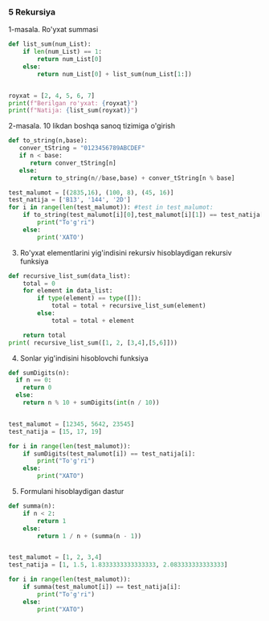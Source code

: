 ### 5 Rekursiya
1-masala. Ro'yxat summasi
```python
def list_sum(num_List):
    if len(num_List) == 1:
        return num_List[0]
    else:
        return num_List[0] + list_sum(num_List[1:])


royxat = [2, 4, 5, 6, 7]
print(f"Berilgan ro'yxat: {royxat}")
print(f"Natija: {list_sum(royxat)}")

```

2-masala. 10 likdan boshqa sanoq tizimiga o'girish

```python
def to_string(n,base):
   conver_tString = "0123456789ABCDEF"
   if n < base:
      return conver_tString[n]
   else:
      return to_string(n//base,base) + conver_tString[n % base]

test_malumot = [(2835,16), (100, 8), (45, 16)]
test_natija = ['B13', '144', '2D']
for i in range(len(test_malumot)): #test in test_malumot:
    if to_string(test_malumot[i][0],test_malumot[i][1]) == test_natija[i]:
        print("To'g'ri")
    else:
        print('XATO')
```

3. Ro'yxat elementlarini yig'indisini rekursiv hisoblaydigan rekursiv funksiya

```python
def recursive_list_sum(data_list):
	total = 0
	for element in data_list:
		if type(element) == type([]):
			total = total + recursive_list_sum(element)
		else:
			total = total + element

	return total
print( recursive_list_sum([1, 2, [3,4],[5,6]]))
```

4. Sonlar yig'indisini hisoblovchi funksiya
```python
def sumDigits(n):
  if n == 0:
    return 0
  else:
    return n % 10 + sumDigits(int(n / 10))


test_malumot = [12345, 5642, 23545]
test_natija = [15, 17, 19]

for i in range(len(test_malumot)):
	if sumDigits(test_malumot[i]) == test_natija[i]:
		print("To'g'ri")
	else:
		print("XATO")

```

5. Formulani hisoblaydigan dastur
```python
def summa(n):
    if n < 2:
        return 1
    else:
        return 1 / n + (summa(n - 1))


test_malumot = [1, 2, 3,4]
test_natija = [1, 1.5, 1.8333333333333333, 2.083333333333333]

for i in range(len(test_malumot)):
	if summa(test_malumot[i]) == test_natija[i]:
		print("To'g'ri")
	else:
		print("XATO")
```